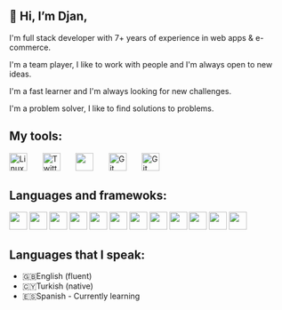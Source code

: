 ## 👋 Hi, I’m Djan,
I'm full stack developer with 7+ years of experience in web apps & e-commerce.

I'm a team player, I like to work with people and I'm always open to new ideas.

I'm a fast learner and I'm always looking for new challenges.

I'm a problem solver, I like to find solutions to problems.


## My tools:
<!-- Social icons section -->
<p align="left">
  <a href="#"><img width="32px" alt="Linux"  src="https://img.icons8.com/color/2x/linux.png"/></a>
  &#8287;&#8287;&#8287;&#8287;&#8287;
  <a href="#"><img width="32px" alt="Twitter"  src="https://img.icons8.com/external-tal-revivo-shadow-tal-revivo/2x/external-vim-a-highly-configurable-text-editor-for-efficiently-creating-and-changing-any-kind-of-text-logo-shadow-tal-revivo.png"/></a>
  &#8287;&#8287;&#8287;&#8287;&#8287;
  <a href="#" alt="Doker"><img width="32px" src="https://img.icons8.com/color/2x/docker.png"/></a>
  &#8287;&#8287;&#8287;&#8287;&#8287;
  <a href="#"><img width="32px" alt="Git" src="https://img.icons8.com/color/2x/git"></a>
  &#8287;&#8287;&#8287;&#8287;&#8287;
  <a href="#"><img width="32px" alt="Git" src="https://img.icons8.com/color/2x/bash.png"></a>
</p>

## Languages and framewoks:
<!-- icons section -->
<p align="left">
  <a href="#"><img width="32px"  src="https://img.icons8.com/color/2x/golang.png"/></a>
  <a href="#"><img width="32px"  src="https://img.icons8.com/color/2x/nodejs.png"/></a>
  <a href="#"><img width="32px"  src="https://img.icons8.com/color/2x/javascript.png"/></a>
  <a href="#"><img width="32px"  src="https://img.icons8.com/office/2x/react.png"/></a>
  <a href="#"><img width="32px"  src="https://img.icons8.com/color/2x/vue-js.png"/></a>
  <a href="#"><img width="32px"  src="https://img.icons8.com/color/2x/html-5.png"/></a>
  <a href="#"><img width="32px"  src="https://img.icons8.com/color/2x/css3.png"/></a>
  <a href="#"><img width="32px"  src="https://img.icons8.com/external-those-icons-flat-those-icons/2x/external-MySQL-programming-and-development-those-icons-flat-those-icons.png"/></a>
  <a href="#"><img width="32px"  src="https://img.icons8.com/color/2x/graphql.png"/></a>
  <a href="#"><img width="32px"  src="https://img.icons8.com/color/2x/magento.png"/></a>
  <a href="#"><img width="32px"  src="https://img.icons8.com/color/2x/oracle-logo.png"/></a>
  <a href="#"><img width="32px"  src="https://img.icons8.com/color/2x/elasticsearch.png"/></a>
</p>

## Languages that I speak:
- 🇬🇧English (fluent)
- 🇨🇾Turkish  (native)
- 🇪🇸Spanish - Currently learning
